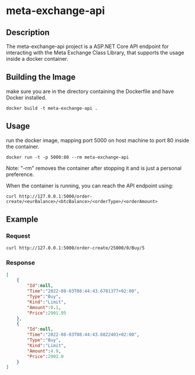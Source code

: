 # meta-exchange-api

## Description
The meta-exchange-api project is a ASP.NET Core API endpoint for interacting with the Meta Exchange Class Library, that supports the usage inside a docker container.

## Building the Image
make sure you are in the directory containing the Dockerfile and have Docker installed.
```shell
docker build -t meta-exchange-api .
```

## Usage
run the docker image, mapping port 5000 on host machine to port 80 inside the container.
```shell
docker run -t -p 5000:80 --rm meta-exchange-api
```
Note: "-rm" removes the container after stopping it and is just a personal preference.

When the container is running, you can reach the API endpoint using:
```shell
curl http://127.0.0.1:5000/order-create/<eurBalance>/<btcBalance>/<orderType>/<orderAmount>
```

## Example
### Request
```shell
curl http://127.0.0.1:5000/order-create/25000/0/Buy/5
```
### Response
```json
[
    {
        "Id":null,
        "Time":"2022-08-03T08:44:43.6781377+02:00",
        "Type":"Buy",
        "Kind":"Limit",
        "Amount":0.1,
        "Price":2901.95
    },
    {
        "Id":null,
        "Time":"2022-08-03T08:44:43.6822401+02:00",
        "Type":"Buy",
        "Kind":"Limit",
        "Amount":4.9,
        "Price":2902.0
    }
]
```